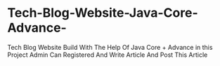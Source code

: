 # Tech-Blog-Website-Java-Core-Advance-
Tech Blog Website Build With The Help Of Java Core + Advance in this Project Admin Can Registered And Write Article And Post This Article 
